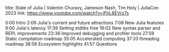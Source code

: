 title: State of Julia | Valentin Churavy, Jameson Nash, Tim Holy | JuliaCon 2023
link: https://www.youtube.com/watch?v=jFhL8EVrz7s

0:00 Intro
2:09 Julia's current and future attractions
7:08 New Julia features
9:00 Julia's latency
17:39 Setting stdlibs free
19:02 New syntax parser and REPL improvements
23:36 Improved debugging and profiler tools
27:59 Static compilation roadmap
35:05 Accelerated computing
37:33 threading roadmap
38:56 Ecosystem highlights
41:57 Questions
